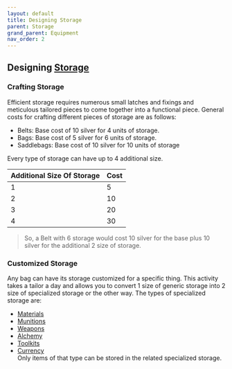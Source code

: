```yaml
---
layout: default
title: Designing Storage
parent: Storage
grand_parent: Equipment
nav_order: 2
---
```

## Designing [Storage](Storage)

### Crafting Storage
Efficient storage requires numerous small latches and fixings and meticulous tailored pieces to come together into a functional piece. General costs for crafting different pieces of storage are as follows:
* Belts: Base cost of 10 silver for 4 units of storage.
* Bags: Base cost of 5 silver for 6 units of storage.
* Saddlebags: Base cost of 10 silver for 10 units of storage

Every type of storage can have up to 4 additional size.

| Additional Size Of Storage | Cost |
| -------------------------- | ---- |
| 1                          | 5    |
| 2                          | 10   |
| 3                          | 20   |
| 4                          | 30   |

> So, a Belt with 6 storage would cost 10 silver for the base plus 10 silver for the additional 2 size of storage.

### Customized Storage
Any bag can have its storage customized for a specific thing. This activity takes a tailor a day and allows you to convert 1 size of generic storage into 2 size of specialized storage or the other way. The types of specialized storage are: 
* [Materials](Materials)
* [Munitions](Comestibles#Munitions)
* [Weapons](Weapons) 
* [Alchemy](Comestibles#Alchemy)
* [Toolkits](Gear#Toolkits)
* [Currency](Equipment#Currency)  
Only items of that type can be stored in the related specialized storage.
